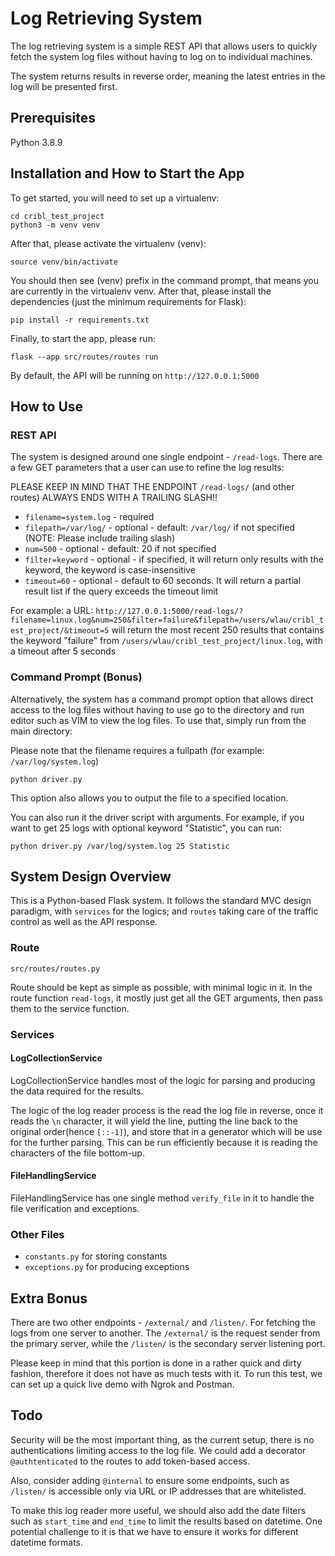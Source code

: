 Log Retrieving System
=====================
The log retrieving system is a simple REST API that allows users to quickly fetch the system log files without having to log on to individual machines.

The system returns results in reverse order, meaning the latest entries in the log will be presented first.

## Prerequisites
Python 3.8.9

## Installation and How to Start the App
To get started, you will need to set up a virtualenv:
```
cd cribl_test_project
python3 -m venv venv
```
After that, please activate the virtualenv (venv):
```
source venv/bin/activate
```
You should then see (venv) prefix in the command prompt, that means you are currently in the virtualenv venv. After that, please install the dependencies (just the minimum requirements for Flask):
```
pip install -r requirements.txt
```
Finally, to start the app, please run:
```
flask --app src/routes/routes run
```
By default, the API will be running on `http://127.0.0.1:5000`

## How to Use

### REST API
The system is designed around one single endpoint -  `/read-logs`. There are a few GET parameters that a user can use to refine the log results:

PLEASE KEEP IN MIND THAT THE ENDPOINT `/read-logs/` (and other routes) ALWAYS ENDS WITH A TRAILING SLASH!! 

- `filename=system.log` - required
- `filepath=/var/log/` - optional - default: `/var/log/` if not specified (NOTE: Please include trailing slash)
- `num=500` - optional - default: 20 if not specified
- `filter=keyword` - optional - if specified, it will return only results with the keyword, the keyword is case-insensitive
- `timeout=60` - optional - default to 60 seconds. It will return a partial result list if the query exceeds the timeout limit

For example: a URL: `http://127.0.0.1:5000/read-logs/?filename=linux.log&num=250&filter=failure&filepath=/users/wlau/cribl_test_project/&timeout=5` will return the most recent 250 results that contains the keyword "failure" from `/users/wlau/cribl_test_project/linux.log`, with a timeout after 5 seconds

### Command Prompt (Bonus)
Alternatively, the system has a command prompt option that allows direct access to the log files without having to use go to the directory and run editor such as VIM to view the log files. To use that, simply run from the main directory:

Please note that the filename requires a fullpath (for example: `/var/log/system.log`)
```
python driver.py
```
This option also allows you to output the file to a specified location.

You can also run it the driver script with arguments. For example, if you want to get 25 logs with optional keyword "Statistic", you can run:
```
python driver.py /var/log/system.log 25 Statistic
```


## System Design Overview
This is a Python-based Flask system. It follows the standard MVC design paradigm, with `services` for the logics; and `routes` taking care of the traffic control as well as the API response.

### Route 
`src/routes/routes.py`

Route should be kept as simple as possible, with minimal logic in it. In the route function `read-logs`, it mostly just get all the GET arguments, then pass them to the service function.

### Services
#### LogCollectionService
LogCollectionService handles most of the logic for parsing and producing the data required for the results.

The logic of the log reader process is the read the log file in reverse, once it reads the `\n` character, it will yield the line, putting the line back to the original order(hence `[::-1]`), and store that in a generator which will be use for the further parsing. This can be run efficiently because it is reading the characters of the file bottom-up.

#### FileHandlingService
FileHandlingService has one single method `verify_file` in it to handle the file verification and exceptions.

### Other Files
- `constants.py` for storing constants
- `exceptions.py` for producing exceptions

## Extra Bonus
There are two other endpoints - `/external/` and `/listen/`. For fetching the logs from one server to another. The `/external/` is the request sender from the primary server, while the `/listen/` is the secondary server listening port.

Please keep in mind that this portion is done in a rather quick and dirty fashion, therefore it does not have as much tests with it. To run this test, we can set up a quick live demo with Ngrok and Postman.

## Todo
Security will be the most important thing, as the current setup, there is no authentications limiting access to the log file. We could add a decorator `@authtenticated` to the routes to add token-based access. 

Also, consider adding `@internal` to ensure some endpoints, such as `/listen/` is accessible only via URL or IP addresses that are whitelisted.

To make this log reader more useful, we should also add the date filters such as `start_time` and `end_time` to limit the results based on datetime. One potential challenge to it is that we have to ensure it works for different datetime formats. 

